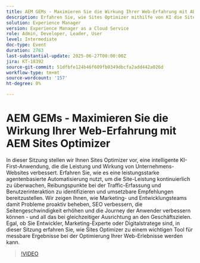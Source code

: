 ```yaml
---
title: AEM GEMs - Maximieren Sie die Wirkung Ihrer Web-Erfahrung mit AEM Sites Optimizer
description: Erfahren Sie, wie Sites Optimizer mithilfe von KI die Site-Performance, SEO und die Benutzerinteraktion mit Echtzeiteinblicken und Empfehlungen für Marketing- und Entwicklungsteams steigert.
solution: Experience Manager
version: Experience Manager as a Cloud Service
role: Admin, Developer, Leader, User
level: Intermediate
doc-type: Event
duration: 2763
last-substantial-update: 2025-06-27T00:00:00Z
jira: KT-18392
source-git-commit: 51dfbfe124b46f609fb0349dbcfa2add442a026d
workflow-type: tm+mt
source-wordcount: '157'
ht-degree: 0%

---
```



# AEM GEMs - Maximieren Sie die Wirkung Ihrer Web-Erfahrung mit AEM Sites Optimizer

In dieser Sitzung stellen wir Ihnen Sites Optimizer vor, eine intelligente KI-First-Anwendung, die die Leistung und Wirkung von Unternehmens-Websites verbessert. Erfahren Sie, wie es eine leistungsstarke agentenbasierte Automatisierung nutzt, um die Site-Leistung kontinuierlich zu überwachen, Reibungspunkte bei der Traffic-Erfassung und Benutzerinteraktion zu identifizieren und umsetzbare Empfehlungen bereitzustellen. Wir zeigen Ihnen, wie Marketing- und Entwicklungsteams damit Probleme proaktiv beheben, SEO verbessern, die Seitengeschwindigkeit erhöhen und die Journey der Anwender verbessern können - und all das bei gleichzeitiger Ausrichtung an den Geschäftszielen. Egal, ob Sie Entwickler, Marketing-Experte oder Digitalstratege sind, in dieser Sitzung erfahren Sie, wie Sites Optimizer zu einem wichtigen Tool für messbare Ergebnisse bei der Optimierung Ihrer Web-Erlebnisse werden kann.

>[!VIDEO](https://video.tv.adobe.com/v/3464069/?learn=on&enablevpops)
